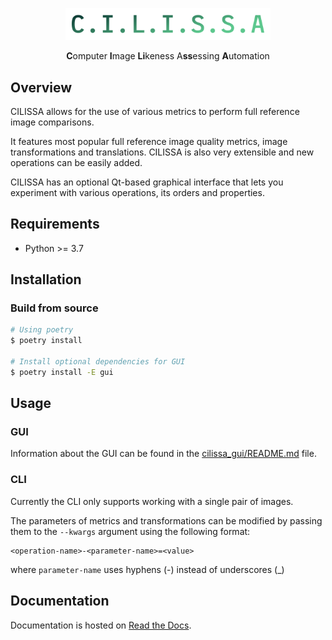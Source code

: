 <p align="center">
    <img src="docs/_static/logo.png" width="328">
    <p align="center"><strong>C</strong>omputer <strong>I</strong>mage <strong>Li</strong>keness A<strong>ss</strong>essing <strong>A</strong>utomation</p>
</p>

## Overview

CILISSA allows for the use of various metrics to perform full reference image comparisons. 

It features most popular full reference image quality metrics, image transformations and translations.
CILISSA is also very extensible and new operations can be easily added.

CILISSA has an optional Qt-based graphical interface that lets you experiment with various operations, its orders and properties.

## Requirements

* Python >= 3.7

## Installation
### Build from source

```bash
# Using poetry
$ poetry install

# Install optional dependencies for GUI
$ poetry install -E gui
```

## Usage

### GUI

Information about the GUI can be found in the [cilissa_gui/README.md](cilissa_gui/README.md) file.

### CLI

Currently the CLI only supports working with a single pair of images.

The parameters of metrics and transformations can be modified by passing them to the `--kwargs` argument using the following format:
```
<operation-name>-<parameter-name>=<value>
``` 
where `parameter-name` uses hyphens (-) instead of underscores (_)

## Documentation

Documentation is hosted on [Read the Docs](https://cilissa.readthedocs.io/).
